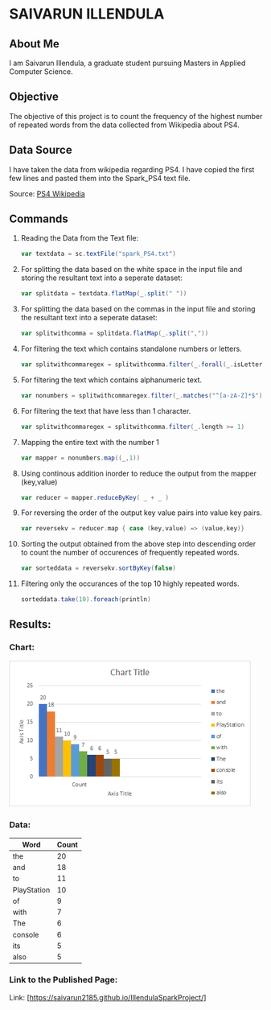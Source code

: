 # SAIVARUN ILLENDULA

## About Me
I am Saivarun Illendula, a graduate student pursuing Masters in Applied Computer Science.
## Objective

The objective of this project is to count the frequency of the highest number of repeated words from the data collected from Wikipedia about PS4.

## Data Source

I have taken the data from wikipedia regarding PS4. I have copied the first few lines and pasted them into the Spark_PS4 text file.

Source: [PS4 Wikipedia](https://en.wikipediaorg/wiki/PlayStation)



## Commands

1. Reading the Data from the Text file:
    ```Scala
    var textdata = sc.textFile("spark_PS4.txt")
    ```

2. For splitting the data based on the white space in the input file and storing the resultant text into a seperate dataset:
    ```Scala
    var splitdata = textdata.flatMap(_.split(" "))
    ```

3.  For splitting the data based on the commas in the input file and storing the resultant text into a seperate dataset:
    ```Scala
    var splitwithcomma = splitdata.flatMap(_.split(","))
    ```

4. For filtering the text which contains standalone numbers or letters.
    ```Scala
    var splitwithcommaregex = splitwithcomma.filter(_.forall(_.isLetterOrDigit))
    ```

5. For filtering the text which contains alphanumeric text.
    ```Scala
    var nonumbers = splitwithcommaregex.filter(_.matches("^[a-zA-Z]*$"))
    ```
6. For filtering the text that have less than 1 character.
    ```Scala
    var splitwithcommaregex = splitwithcomma.filter(_.length >= 1)
    ```
6. Mapping the entire text with the number 1 
    ```Scala
    var mapper = nonumbers.map((_,1))
    ```

7. Using continous addition inorder to reduce the output from the mapper (key,value)  
    ```Scala
    var reducer = mapper.reduceByKey( _ + _ )
    ```

8. For reversing the order of the output key value pairs into value key pairs.
    ```Scala
    var reversekv = reducer.map { case (key,value) => (value,key)}
    ```

9. Sorting the output obtained from the above step into descending order to count the number of occurences of frequently repeated words.
    ```Scala
    var sorteddata = reversekv.sortByKey(false)
    ```

10. Filtering only the occurances of the top 10 highly repeated words.
    ```Scala
    sorteddata.take(10).foreach(println)
    ```
## Results:

### Chart:
<img src = "Images/WordCount.png" alt = "Word Count Chart">


### Data:

| Word        | Count |
|-------------|-------|
| the         | 20    |
| and         | 18    |
| to          | 11    |
| PlayStation | 10    |
| of          | 9     |
| with        | 7     |
| The         | 6     |
| console     | 6     |
| its         | 5     |
| also        | 5     |


### Link to the Published Page:
Link: 
[https://saivarun2185.github.io/IllendulaSparkProject/]